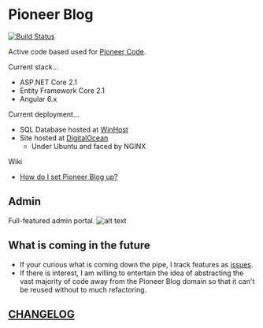 # Pioneer Blog

[![Build Status](https://dev.azure.com/pioneer-code/Pioneer%20Blog/_apis/build/status/PioneerCode.pioneer-blog)](https://dev.azure.com/pioneer-code/Pioneer%20Blog/_build/latest?definitionId=2)

Active code based used for [Pioneer Code](https://pioneercode.com).

Current stack...
- ASP.NET Core 2.1
- Entity Framework Core 2.1
- Angular 6.x

Current deployment...
- SQL Database hosted at [WinHost](http://www.winhost.com/a/chadr)
- Site hosted at [DigitalOcean](http://www.digitalocean.com/?refcode=d95b905a1279)
  - Under Ubuntu and faced by NGINX
 
Wiki
 - [How do I set Pioneer Blog up?](https://github.com/PioneerCode/pioneer-blog/wiki/Setup)

## Admin 
Full-featured admin portal.
![alt text](assets/admin-screen.png)


## What is coming in the future

- If your curious what is coming down the pipe, I track features as [issues](https://github.com/PioneerCode/pioneer-blog/issues).
- If there is interest, I am willing to entertain the idea of abstracting the vast majority of code away from the Pioneer Blog domain so that it can't be reused without to much refactoring.  

## [CHANGELOG](CHANGELOG.md)
